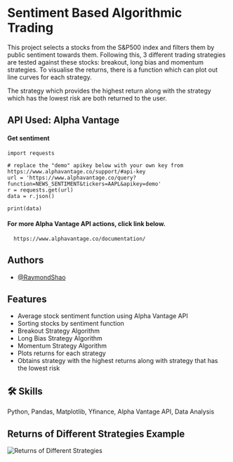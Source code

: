 
# Sentiment Based Algorithmic Trading

This project selects a stocks from the S&P500 index and filters them by public sentiment towards them. Following this, 3 different trading strategies are tested against these stocks: breakout, long bias and momentum strategies. To visualise the returns, there is a function which can plot out line curves for each strategy. 

The strategy which provides the highest return along with the strategy which has the lowest risk are both returned to the user.


## API Used: Alpha Vantage 

#### Get sentiment

```http
import requests

# replace the "demo" apikey below with your own key from https://www.alphavantage.co/support/#api-key
url = 'https://www.alphavantage.co/query?function=NEWS_SENTIMENT&tickers=AAPL&apikey=demo'
r = requests.get(url)
data = r.json()

print(data)
```

#### For more Alpha Vantage API actions, click link below.

```http
  https://www.alphavantage.co/documentation/
```



## Authors

- [@RaymondShao](https://github.com/rsha0)


## Features

- Average stock sentiment function using Alpha Vantage API
- Sorting stocks by sentiment function
- Breakout Strategy Algorithm
- Long Bias Strategy Algorithm
- Momentum Strategy Algorithm
- Plots returns for each strategy
- Obtains strategy with the highest returns along with strategy that has the lowest risk



## 🛠 Skills
Python, Pandas, Matplotlib, Yfinance, Alpha Vantage API, Data Analysis


## Returns of Different Strategies Example

![](http://TradingAlgReturns.jpg "Returns of Different Strategies")

